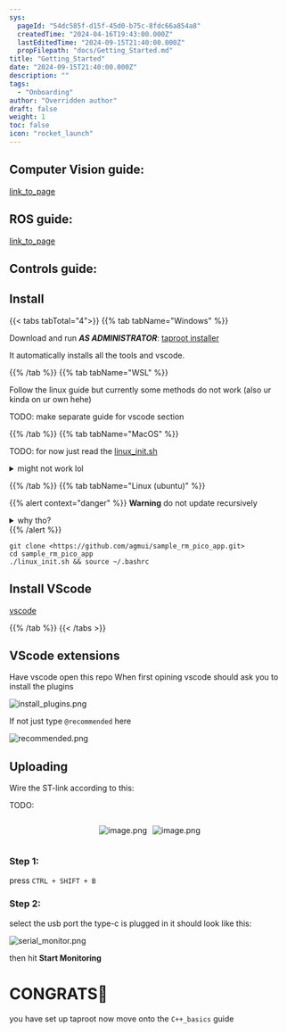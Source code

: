 ```yaml
---
sys:
  pageId: "54dc585f-d15f-45d0-b75c-8fdc66a854a8"
  createdTime: "2024-04-16T19:43:00.000Z"
  lastEditedTime: "2024-09-15T21:40:00.000Z"
  propFilepath: "docs/Getting_Started.md"
title: "Getting_Started"
date: "2024-09-15T21:40:00.000Z"
description: ""
tags:
  - "Onboarding"
author: "Overridden author"
draft: false
weight: 1
toc: false
icon: "rocket_launch"
---
```


## Computer Vision guide:

[link_to_page](86d45bc0-388b-4d26-8848-44f255f73d0e)

## ROS guide:

[link_to_page](3c76c1de-ec8f-46d6-8b0a-294005edc2d5)

## Controls guide:

## Install

{{< tabs tabTotal="4">}}
{{% tab tabName="Windows" %}}

Download and run _**AS ADMINISTRATOR**_: [taproot installer](https://github.com/Thornbots/TeachingFreshies/releases/tag/1.0)

It automatically installs all the tools and vscode.

{{% /tab %}}
{{% tab tabName="WSL" %}}

Follow the linux guide but currently some methods do not work (also ur kinda on ur own hehe)

TODO: make separate guide for vscode section

{{% /tab %}}
{{% tab tabName="MacOS" %}}

TODO: for now just read the [linux_init.sh](https://github.com/agmui/sample_rm_pico_app/blob/main/linux_init.sh)

<details>
<summary>might not work lol</summary>

`brew install libusb pkg-config`

Next install: [vscode](https://code.visualstudio.com/Download)

</details>

{{% /tab %}}
{{% tab tabName="Linux (ubuntu)" %}}

{{% alert context="danger" %}}
**Warning** do not update recursively
<details>
<summary>why tho?</summary>
There are some submodules that may go on for a while (like tinyusb) and I highly
recommend you don't need to get them.
If you want to see what submodules I update just look in `linux_init.sh`
</details>
{{% /alert %}}

```shell
git clone <https://github.com/agmui/sample_rm_pico_app.git>
cd sample_rm_pico_app
./linux_init.sh && source ~/.bashrc
```

## Install VScode

[vscode](https://code.visualstudio.com/Download)

{{% /tab %}}
{{< /tabs >}}

## VScode extensions

Have vscode open this repo
When first opining vscode should ask you to install the plugins

![install_plugins.png](https://prod-files-secure.s3.us-west-2.amazonaws.com/d518164a-d88e-44d1-a4ee-3adb3bd8bce0/89bd30f0-1825-4e77-867b-0a41ce370880/install_plugins.png?X-Amz-Algorithm=AWS4-HMAC-SHA256&X-Amz-Content-Sha256=UNSIGNED-PAYLOAD&X-Amz-Credential=ASIAZI2LB466SVEL6TRQ%2F20250329%2Fus-west-2%2Fs3%2Faws4_request&X-Amz-Date=20250329T150711Z&X-Amz-Expires=3600&X-Amz-Security-Token=IQoJb3JpZ2luX2VjEAwaCXVzLXdlc3QtMiJGMEQCIAzPxxa9uq%2FRC0dqLws3npSYi0zpgFTvt%2FQLVq%2BcyZUqAiBXtIjf51FemUen3NXGpACTjfpwQV67trmQqX1P5%2BQL8Cr%2FAwh1EAAaDDYzNzQyMzE4MzgwNSIMSfr3g4pbmzwD7RnbKtwDGU4ExY6uhyht2AKhPiS4m1XhMKx4i5fHGSvKSysD08jrRYDQtb0EeAHqV6M2J%2Ffwm8khpN7LjuHxvgXDvIboD5DAmVfBFTqbOIx1JCACuHRVyM3oC67H8QgpZsEUkoMSkNQns9pxD5Xdr7zu18JxXfWY5E39Ds0eUx65OwDOkLYC%2F1JCSrwCn7BSa%2FS8h4IHOlni%2BUW0kH%2FFXvMqM4RxKxA6594BTVUBD1U0nQcGz7hcjZ1jakOAm%2FiESE%2FjNiRP0EqM%2F5omYHPuwGupXFcwIpEd4H1jWhwTxU2SjC9b0%2FLX0DPUtdwVVIic3RnU2zo7c6tHhPoYT1%2FKyY9lnU%2F9U6BoNFmfbIEI9GMbIHsEUqlrfFTfxu2B9%2B2gL8wHOWAnX6JhnAxQ5e7rlcdevs3H%2BS3kKsB6ei15gRQyoLK72vbiZXi3%2FMn0Nw030aaKxBy1fF2GMSaBjAdr%2BgCh496kdwBdrWjBG4%2F8I4AA2u%2BwpJ8UrM8ieUzLVXaR5%2FYDHFu030Yva8pDYWQHCraeK%2Fr7PfBUf2lSBmO0%2BG3As%2Fn845XZGUTioOKwQHDsZGgszG0pL46HnprVijj5CrRFdEXM7KKutN3tRfvSnIfPC5j19yiu1qVp44%2F8N3HDvnswjrWfvwY6pgHFxNehpoRgyiLBa0OiQGtMLcgQ9uRjG6wvfUWcAOnrsnIESwHVY0w1pydKX1ZLF7AYCzThlm1y4uuk%2Bkx%2BeIf3%2B73bhsqxf0yGJey8CJ49a3vZiSTvw9lFHYMx1QP3us7Xj5yoGCUhY2bA1ZEdyuOGvZDIQZqyIeuvV%2Ba98V8OFuEneVAzzcBqTUQBITPW9SUW4WryYigtl5NNnnaZQIvcWn3T5Wr%2F&X-Amz-Signature=8e14e124a73ae6626308ffa399a696b70acd80498a609eb283f52528e4431229&X-Amz-SignedHeaders=host&x-id=GetObject)

If not just type `@recommended` here  

![recommended.png](https://prod-files-secure.s3.us-west-2.amazonaws.com/d518164a-d88e-44d1-a4ee-3adb3bd8bce0/61e661e9-5d85-4dfc-be0d-8d2097a5e793/recommended.png?X-Amz-Algorithm=AWS4-HMAC-SHA256&X-Amz-Content-Sha256=UNSIGNED-PAYLOAD&X-Amz-Credential=ASIAZI2LB466SVEL6TRQ%2F20250329%2Fus-west-2%2Fs3%2Faws4_request&X-Amz-Date=20250329T150711Z&X-Amz-Expires=3600&X-Amz-Security-Token=IQoJb3JpZ2luX2VjEAwaCXVzLXdlc3QtMiJGMEQCIAzPxxa9uq%2FRC0dqLws3npSYi0zpgFTvt%2FQLVq%2BcyZUqAiBXtIjf51FemUen3NXGpACTjfpwQV67trmQqX1P5%2BQL8Cr%2FAwh1EAAaDDYzNzQyMzE4MzgwNSIMSfr3g4pbmzwD7RnbKtwDGU4ExY6uhyht2AKhPiS4m1XhMKx4i5fHGSvKSysD08jrRYDQtb0EeAHqV6M2J%2Ffwm8khpN7LjuHxvgXDvIboD5DAmVfBFTqbOIx1JCACuHRVyM3oC67H8QgpZsEUkoMSkNQns9pxD5Xdr7zu18JxXfWY5E39Ds0eUx65OwDOkLYC%2F1JCSrwCn7BSa%2FS8h4IHOlni%2BUW0kH%2FFXvMqM4RxKxA6594BTVUBD1U0nQcGz7hcjZ1jakOAm%2FiESE%2FjNiRP0EqM%2F5omYHPuwGupXFcwIpEd4H1jWhwTxU2SjC9b0%2FLX0DPUtdwVVIic3RnU2zo7c6tHhPoYT1%2FKyY9lnU%2F9U6BoNFmfbIEI9GMbIHsEUqlrfFTfxu2B9%2B2gL8wHOWAnX6JhnAxQ5e7rlcdevs3H%2BS3kKsB6ei15gRQyoLK72vbiZXi3%2FMn0Nw030aaKxBy1fF2GMSaBjAdr%2BgCh496kdwBdrWjBG4%2F8I4AA2u%2BwpJ8UrM8ieUzLVXaR5%2FYDHFu030Yva8pDYWQHCraeK%2Fr7PfBUf2lSBmO0%2BG3As%2Fn845XZGUTioOKwQHDsZGgszG0pL46HnprVijj5CrRFdEXM7KKutN3tRfvSnIfPC5j19yiu1qVp44%2F8N3HDvnswjrWfvwY6pgHFxNehpoRgyiLBa0OiQGtMLcgQ9uRjG6wvfUWcAOnrsnIESwHVY0w1pydKX1ZLF7AYCzThlm1y4uuk%2Bkx%2BeIf3%2B73bhsqxf0yGJey8CJ49a3vZiSTvw9lFHYMx1QP3us7Xj5yoGCUhY2bA1ZEdyuOGvZDIQZqyIeuvV%2Ba98V8OFuEneVAzzcBqTUQBITPW9SUW4WryYigtl5NNnnaZQIvcWn3T5Wr%2F&X-Amz-Signature=31dba5f762fe4134e08cb4a280aa74936c0de1e39fe602c13a0a51d66f0c9eea&X-Amz-SignedHeaders=host&x-id=GetObject)

## Uploading

Wire the ST-link according to this:

TODO:

<div style="display: flex;flex-direction: row; column-gap:10px; max-width: 630px;justify-content: center;">
<div>

![image.png](https://prod-files-secure.s3.us-west-2.amazonaws.com/d518164a-d88e-44d1-a4ee-3adb3bd8bce0/210ecb78-1116-4d7b-b9b7-2292f66fa2c2/image.png?X-Amz-Algorithm=AWS4-HMAC-SHA256&X-Amz-Content-Sha256=UNSIGNED-PAYLOAD&X-Amz-Credential=ASIAZI2LB466XNMOHTOL%2F20250329%2Fus-west-2%2Fs3%2Faws4_request&X-Amz-Date=20250329T150712Z&X-Amz-Expires=3600&X-Amz-Security-Token=IQoJb3JpZ2luX2VjEAwaCXVzLXdlc3QtMiJGMEQCIDRsBfn6dWwOWiyLn7ovR1N1Wkhdhamo7X73OitE0D7lAiBB2gHhxNteaXVvXF1pNHbF9JcZeeU7PVqZecizIJjLhCr%2FAwh1EAAaDDYzNzQyMzE4MzgwNSIMLrs34EBn6Bd00GXIKtwD41ll8F68EZylUGDL3JSRjFIIDSp%2B%2F5d%2BAJv7VC79oQ%2Flui14oscw%2BnlCe0tNltxC%2B38USeqPa8wzlsC9vrPGtDJBzvMammt1yEa5pZ7AfQhShDd8Y41h%2BECVaJDKpUrQABdi1Fp2l%2FQ6DShBHvGNr%2BObCDy1rLdmvh4snh%2BpwelaGe%2BEOgrlc2JOD90PLdXtiQdIs3bNqqEtuPCgO3txjzCWwPm28f7%2F%2FYEw2l17CSV4ldaoz2QEcaYIUH1q%2B5JzDdKftaU7E0EVRdLhW7%2B1yLl9NL1GbXP7OUImCCEN4Devutg2aLWN8lSj4tjdFDmUzN4H6wZirENdUZbn0auJl%2Ba9Lu3Xa9%2Fz%2FyEKOxpjGh%2BYBNcqLSQmknZRJ36WYrvnq8NZ1mH%2FuIPmaYuBevUhQmOAFO%2FqA8R3F1J197%2FsQHpObRWa3pxizKd2HfDqG0u0Wy9Msbsnl%2FsjXDFCMr80fq0WtLPGWYVEG42dZqj%2BdR9tF6X6Ss81IaMtGUSqGUzxv5Tran7hAJMF5dicQ5SThIwZwc5S9l%2BVx8fJLDpx%2BASim5wlmWrfwQaE5BmpR8xskyb31LLKBje3AotOQAsxvLayd7D73akgybDzb5iHpAydYMPLX97bK1gVAZcwlbWfvwY6pgFttLnMk9NgzEayCcsTn0Ffv5KQSuMkwm7wMf7AR3GlUr5VgNfiFnPlx0YijnWdnELZ4RdSJJ%2Fqbt%2BofZfZjpXY676ZkMdg7ULKzUM1I1D%2FvqWJKQ5T%2FeiKcOZtzLmx151SfBBwib3Gg26vbQw4%2B%2BDJhqNiql2cUQs6WkjXj9yAy7uzEKNFmKYqrbEGajOJKdLQWepuipSdEDMepWiSL2Y3C4wuuoYS&X-Amz-Signature=daa523335ec689d7159759548bbede9158db8d1cd0ea1905fa2a06cfc6f134a4&X-Amz-SignedHeaders=host&x-id=GetObject)

</div>
<div>

![image.png](https://prod-files-secure.s3.us-west-2.amazonaws.com/d518164a-d88e-44d1-a4ee-3adb3bd8bce0/33a0fd0f-8ca6-4a86-8e09-26e95ded1fff/image.png?X-Amz-Algorithm=AWS4-HMAC-SHA256&X-Amz-Content-Sha256=UNSIGNED-PAYLOAD&X-Amz-Credential=ASIAZI2LB466RHQW4FGC%2F20250329%2Fus-west-2%2Fs3%2Faws4_request&X-Amz-Date=20250329T150712Z&X-Amz-Expires=3600&X-Amz-Security-Token=IQoJb3JpZ2luX2VjEAwaCXVzLXdlc3QtMiJHMEUCIALdILpbnc9yKGOnEScJqsxO2%2BlCSaCU%2B0vy3LPqKnERAiEA5EyUo6nbwXgETyPYqVQhj5CzWRNz5QVJ8eclFM0cIREq%2FwMIdRAAGgw2Mzc0MjMxODM4MDUiDFNVfXZJE5JN0d%2BsoSrcAzivQYQbd%2FXBYEvS7nGGxJAvWbPDMaLdyNMyaZTdQ5TWz%2Fq7pZnL28cdhtu4tPbY7Y76w59SsA10NLTtyzCpOi0uVnR3oP9MINGBONp6%2FAJ0TPLb0NhMTrsNFnUy3KmpvMlMe1JmEnzCLb1Qb3TqGPd8%2BSii8Jzog2CotN6DStmpyyt1MbCAoD%2FVVJtF1XCQ0%2B%2BmH%2B7tACcMaRDKOh%2B5OkWWTg2BIENfLktcFpqDKvQVAuwHwtticfZS1jfDBJ9W4YgjZWuUXUIWU2mb3KC%2FYyMT6HMj%2FPdpJgXI%2FQ8vhl7fBb%2BqSAsct3ABYd%2Fwcw%2BvvsaQtT2aMx2rDBCHhnGW1PP%2BCsQCpjxAjJCmzPMBvX6rEVbd6TeAEetASX2o5PmyFPZRHvGqWd%2Brpakq9Tzb6cRw%2B1AboXE0BlJTqOI8iQppN5Zm978coM7u432X3lBiOc7kzy4vuRJ9yypbklcThD0vFMkDABWPg78xY0CxEbWp7sEg5bL%2Bd5m7mNQ8BaIJyctEVBy6CAQ5VdQKSHTaUgbxsjwc8Xt8c7IC4O6OEakT4W2ht7%2Bse26mLE2U9d%2FKxD3FPFZtypm%2BB9AHEsQw%2BRHDJhNOqtBxL2Dh6q5p6iuY7raJ1GJNTr1YXh5PMIG1n78GOqUB3vYedi8GhvnON1B0sQJBz7bOvWe94DOmo5S2kTGtHw90Plx9m0XzkjVKU0a859LIP2o2%2Bt1jm5%2BwDWoO8EZhMoG1L6FpsR06ga1n%2FpBE9aZ5kDViXewW2oa91mv%2B7HpwSsgrAolZdnXasz0hD4cMR%2BWZERNM7%2F3h9ELqQJhnays0xUnXoq5w0rj5n100W21o4%2B0e6lYW1JAopXZXJtNVyMfI%2BPSk&X-Amz-Signature=959b5752f54a5226eeee173e9629c3680c95adc45f2ebe66497dd90706d0c086&X-Amz-SignedHeaders=host&x-id=GetObject)

</div>
</div>

### Step 1:

press `CTRL + SHIFT + B`

### Step 2:

select the usb port the type-c is plugged in it should look like this:

![serial_monitor.png](https://prod-files-secure.s3.us-west-2.amazonaws.com/d518164a-d88e-44d1-a4ee-3adb3bd8bce0/f03f4774-05d4-4393-b6a0-d5efb6d315ab/serial_monitor.png?X-Amz-Algorithm=AWS4-HMAC-SHA256&X-Amz-Content-Sha256=UNSIGNED-PAYLOAD&X-Amz-Credential=ASIAZI2LB466SVEL6TRQ%2F20250329%2Fus-west-2%2Fs3%2Faws4_request&X-Amz-Date=20250329T150711Z&X-Amz-Expires=3600&X-Amz-Security-Token=IQoJb3JpZ2luX2VjEAwaCXVzLXdlc3QtMiJGMEQCIAzPxxa9uq%2FRC0dqLws3npSYi0zpgFTvt%2FQLVq%2BcyZUqAiBXtIjf51FemUen3NXGpACTjfpwQV67trmQqX1P5%2BQL8Cr%2FAwh1EAAaDDYzNzQyMzE4MzgwNSIMSfr3g4pbmzwD7RnbKtwDGU4ExY6uhyht2AKhPiS4m1XhMKx4i5fHGSvKSysD08jrRYDQtb0EeAHqV6M2J%2Ffwm8khpN7LjuHxvgXDvIboD5DAmVfBFTqbOIx1JCACuHRVyM3oC67H8QgpZsEUkoMSkNQns9pxD5Xdr7zu18JxXfWY5E39Ds0eUx65OwDOkLYC%2F1JCSrwCn7BSa%2FS8h4IHOlni%2BUW0kH%2FFXvMqM4RxKxA6594BTVUBD1U0nQcGz7hcjZ1jakOAm%2FiESE%2FjNiRP0EqM%2F5omYHPuwGupXFcwIpEd4H1jWhwTxU2SjC9b0%2FLX0DPUtdwVVIic3RnU2zo7c6tHhPoYT1%2FKyY9lnU%2F9U6BoNFmfbIEI9GMbIHsEUqlrfFTfxu2B9%2B2gL8wHOWAnX6JhnAxQ5e7rlcdevs3H%2BS3kKsB6ei15gRQyoLK72vbiZXi3%2FMn0Nw030aaKxBy1fF2GMSaBjAdr%2BgCh496kdwBdrWjBG4%2F8I4AA2u%2BwpJ8UrM8ieUzLVXaR5%2FYDHFu030Yva8pDYWQHCraeK%2Fr7PfBUf2lSBmO0%2BG3As%2Fn845XZGUTioOKwQHDsZGgszG0pL46HnprVijj5CrRFdEXM7KKutN3tRfvSnIfPC5j19yiu1qVp44%2F8N3HDvnswjrWfvwY6pgHFxNehpoRgyiLBa0OiQGtMLcgQ9uRjG6wvfUWcAOnrsnIESwHVY0w1pydKX1ZLF7AYCzThlm1y4uuk%2Bkx%2BeIf3%2B73bhsqxf0yGJey8CJ49a3vZiSTvw9lFHYMx1QP3us7Xj5yoGCUhY2bA1ZEdyuOGvZDIQZqyIeuvV%2Ba98V8OFuEneVAzzcBqTUQBITPW9SUW4WryYigtl5NNnnaZQIvcWn3T5Wr%2F&X-Amz-Signature=7a8d89dd37499f7b4185a700cd6d77eca95dcf86db63710cdec3f5c4a1523bc6&X-Amz-SignedHeaders=host&x-id=GetObject)

then hit **Start Monitoring**

# CONGRATS🎉

you have set up taproot now move onto the `C++_basics` guide
